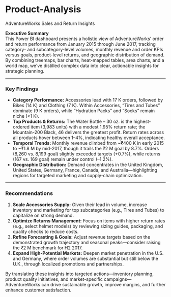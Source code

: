 # Product-Analysis
AdventureWorks Sales and Return Insights

**Executive Summary**  
This Power BI dashboard presents a holistic view of AdventureWorks’ order and return performance from January 2015 through June 2017, tracking category- and subcategory-level volumes, monthly revenue and order KPIs versus goals, product-level returns, and geographic distribution of demand. By combining treemaps, bar charts, heat-mapped tables, area charts, and a world map, we’ve distilled complex data into clear, actionable insights for strategic planning.

---

### **Key Findings**  
- **Category Performance:** Accessories lead with 17 K orders, followed by Bikes (14 K) and Clothing (7 K). Within Accessories, “Tires and Tubes” dominate (9 K orders), while “Hydration Packs” and “Socks” remain niche (<1 K).  
- **Top Products & Returns:** The Water Bottle – 30 oz. is the highest-ordered item (3,983 units) with a modest 1.95% return rate; the Mountain-200 Black, 46 delivers the greatest profit. Return rates across all products hover between 1–4%, indicating healthy overall acceptance.  
- **Temporal Trends:** Monthly revenue climbed from ~₹400 K in early 2015 to ~₹1.8 M by mid-2017, though it trails the ₹2 M goal by 8.7%. Orders (8,260 vs. 8,199 goal) slightly exceeded targets (+0.7%), while returns (167 vs. 169 goal) remain under control (–1.2%).  
- **Geographic Distribution:** Demand concentrates in the United Kingdom, United States, Germany, France, Canada, and Australia—highlighting regions for targeted marketing and supply-chain optimization.

---

### **Recommendations**  
1. **Scale Accessories Supply:** Given their lead in volume, increase inventory and marketing for top subcategories (e.g., Tires and Tubes) to capitalize on strong demand.  
2. **Optimize Returns Management:** Focus on items with higher return rates (e.g., select helmet models) by reviewing sizing guides, packaging, and quality checks to reduce costs.  
3. **Refine Forecasting & Goals:** Adjust revenue targets based on the demonstrated growth trajectory and seasonal peaks—consider raising the ₹2 M benchmark for H2 2017.  
4. **Expand High-Potential Markets:** Deepen market penetration in the U.S. and Germany, where order volumes are substantial but still below the U.K., through localized promotions and partnerships.

By translating these insights into targeted actions—inventory planning, product quality initiatives, and market-specific campaigns—AdventureWorks can drive sustainable growth, improve margins, and further enhance customer satisfaction.
